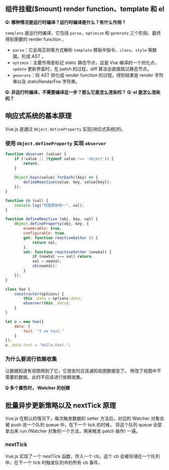 ## 组件挂载($mount) render function、template 和 el

**Q: 哪种情况是运行时编译？运行时编译是什么？有什么作用？**

`template` 是运行时编译。它包括 `parse`、`optimize` 和 `generate` 三个阶段，最终得到需要的 render function 。

- `parse`：它会用正则等方式解析 `template` 模板中指令、`class`、`style` 等数据，形成 AST 。
- `optimze`：主要作用是标记 static 静态节点，这是 Vue 编译的一个优化点，`update` 更新界面时，在 patch 的过程，diff 算法会直接跳过静态节点。
- `generate`：将 AST 转化成 render function 的过程，得到结果是 render 字符串以及 staticRenderFns 字符串。

**Q: 非运行时编译，不需要编译这一步？那么它是怎么渲染的？**
**Q: el 是怎么渲染的？**

## 响应式系统的基本原理

Vue.js 是通过 `Object.defineProperty` 实现[响应式系统]的。

### 使用 `Object.defineProperty` 实现 `observer`

```JavaScript
function observer (value) {
    if (!value || (typeof value !== 'object')) {
        return;
    }
    
    Object.keys(value).forEach((key) => {
        defineReactive(value, key, value[key]);
    });
}

function cb (val) {
    console.log("视图更新啦～", val);
}

function defineReactive (obj, key, val) {
    Object.defineProperty(obj, key, {
        enumerable: true,
        configurable: true,
        get: function reactiveGetter () {
            return val;         
        },
        set: function reactiveSetter (newVal) {
            if (newVal === val) return;
            val = newVal;
            cb(newVal);
        }
    });
}

class Vue {
    constructor(options) {
        this._data = options.data;
        observer(this._data);
    }
}

let o = new Vue({
    data: {
        test: "I am test."
    }
});
o._data.test = "hello,test.";
```

### 为什么要进行依赖收集

让数据知道有视图用到了它，它改变时应该通知视图数据变了。
修改了视图中不需要的数据，此时不应该进行依赖收集。

**Q 多个属性时， Watcher 的创建**

## 批量异步更新策略以及 nextTick 原理

Vue.js 在默认的情况下，每次触发数据的 setter 方法后，对应的 Watcher 对象会被 push 进一个队列 queue 中，在下一个 tick 的时候，
将这个队列 queue 全部拿出来 run (Watcher 对象的一个方法，用来触发 patch 操作) 一遍。

### nextTick

Vue.js 实现了一个 nextTick 函数，传入一个 cb，这个 cb 会被存储在一个队列中，在下一个 tick 时触发队列中的所有 cb 事件。

